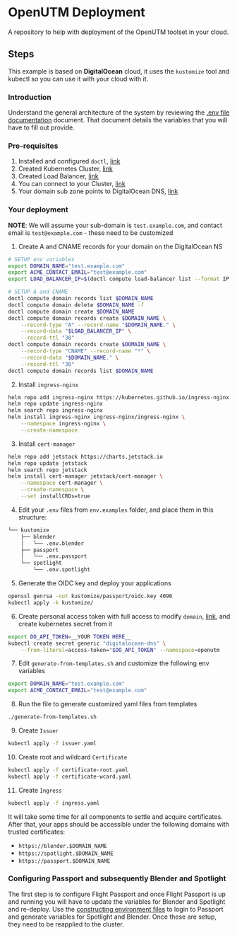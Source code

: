 # OpenUTM Deployment

A repository to help with deployment of the OpenUTM toolset in your cloud.

## Steps

This example is based on **DigitalOcean** cloud, it uses the `kustomize` tool and kubectl so you can use it with your cloud with it. 

### Introduction

Understand the general architecture of the system by reviewing the [.env file documentation](env_file_documentation.md) document. That document details the variables that you will have to fill out provide. 

### Pre-requisites

1. Installed and configured `doctl`, [link](https://docs.digitalocean.com/reference/doctl/how-to/install/)
2. Created Kubernetes Cluster, [link](https://docs.digitalocean.com/products/kubernetes/how-to/create-clusters/)
3. Created Load Balancer, [link](https://docs.digitalocean.com/products/kubernetes/how-to/add-load-balancers/)
4. You can connect to your Cluster, [link](https://docs.digitalocean.com/products/kubernetes/how-to/connect-to-cluster/)
5. Your domain sub zone points to DigitalOcean DNS, [link](https://docs.digitalocean.com/products/networking/dns/getting-started/dns-registrars/)

### Your deployment

**NOTE**: We will assume your sub-domain is `test.example.com`, and contact email is `test@example.com` - these need to be customized

1. Create A and CNAME records for your domain on the DigitalOcean NS

```bash
# SETUP env variables
export DOMAIN_NAME="test.example.com"
export ACME_CONTACT_EMAIL="test@example.com"
export LOAD_BALANCER_IP=$(doctl compute load-balancer list --format IP --no-header)

# SETUP A and CNAME
doctl compute domain records list $DOMAIN_NAME
doctl compute domain delete $DOMAIN_NAME -f
doctl compute domain create $DOMAIN_NAME
doctl compute domain records create $DOMAIN_NAME \
    --record-type "A" --record-name "$DOMAIN_NAME." \
    --record-data "$LOAD_BALANCER_IP" \
    --record-ttl "30"
doctl compute domain records create $DOMAIN_NAME \
    --record-type "CNAME" --record-name "*" \
    --record-data "$DOMAIN_NAME." \
    --record-ttl "30"
doctl compute domain records list $DOMAIN_NAME
```

2. Install `ingress-nginx`

```bash
helm repo add ingress-nginx https://kubernetes.github.io/ingress-nginx
helm repo update ingress-nginx
helm search repo ingress-nginx
helm install ingress-nginx ingress-nginx/ingress-nginx \
    --namespace ingress-nginx \
    --create-namespace
```

3. Install `cert-manager`

```bash
helm repo add jetstack https://charts.jetstack.io
helm repo update jetstack
helm search repo jetstack
helm install cert-manager jetstack/cert-manager \
    --namespace cert-manager \
    --create-namespace \
    --set installCRDs=true
```

4. Edit your `.env` files from `env.examples` folder, and place them in this structure:

```bash
└── kustomize
    ├── blender
    │   └── .env.blender
    ├── passport
    │   └── .env.passport
    └── spotlight
        └── .env.spotlight
```

5. Generate the OIDC key and deploy your applications

```bash
openssl genrsa -out kustomize/passport/oidc.key 4096
kubectl apply -k kustomize/
```

6. Create personal access token with full access to modify `domain`, [link](https://docs.digitalocean.com/reference/api/create-personal-access-token/), and create kubernetes secret from it

```bash
export DO_API_TOKEN=__YOUR TOKEN HERE__
kubectl create secret generic "digitalocean-dns" \
    --from-literal=access-token="$DO_API_TOKEN" --namespace=openutm
```

7. Edit `generate-from-templates.sh` and customize the following env variables

```bash
export DOMAIN_NAME="test.example.com"
export ACME_CONTACT_EMAIL="test@example.com"
```

8. Run the file to generate customized yaml files from templates

```bash
./generate-from-templates.sh
```

9. Create `Issuer`

```bash
kubectl apply -f issuer.yaml
```

10. Create root and wildcard `Certificate`

```bash
kubectl apply -f certificate-root.yaml
kubectl apply -f certificate-wcard.yaml
```

11. Create `Ingress`

```bash
kubectl apply -f ingress.yaml
```

It will take some time for all components to settle and acquire certificates. After that, your apps should be accessible under the following domains with trusted certificates:

- `https://blender.$DOMAIN_NAME`
- `https://spotlight.$DOMAIN_NAME`
- `https://passport.$DOMAIN_NAME`

### Configuring Passport and subsequently Blender and Spotlight

The first step is to configure Flight Passport and once Flight Passport is up and running you will have to update the variables for Blender and Spotlight and re-deploy. Use the [constructing environment files](constructing_environment_files.md) to login to Passport and generate variables for Spotlight and Blender. Once these are setup, they need to be reapplied to the cluster.